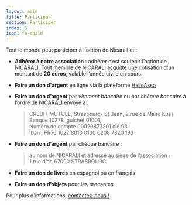 ```yaml
---
layout: main
title: Participer
section: Participer
index: 6
icon: fa-child
---
```


Tout le monde peut participer à l'action de Nicarali et :

- **Adhérer à notre association** :  adhérer c’est soutenir l’action de NICARALI. Tout membre de NICARALI acquitte une cotisation d'un montant de **20 euros**, valable l’année civile en cours.

- **Faire un don d'argent** en ligne via la plateforme [HelloAsso](https://www.helloasso.com/associations/nicarali)

- **Faire un don d’argent** par *virement bancaire* ou par *chèque bancaire* à l’ordre de NICARALI envoyé à :

    > CREDIT MUTUEL, Strasbourg- St Jean,  2 rue de Maire Kuss  
    Banque 10278,  guichet 01001,  
    Numéro de compte  00020873201 clé 93  
    Iban : FR76 1027 8010 0100 0208 7320 193

- **Faire un don d’argent** par chèque bancaire :

    > au nom de NICARALI et adressé au siège de l’association :  
    1 rue d’or, 67000 STRASBOURG

- **Faire un don de livres** en espagnol ou en français

- **Faire un don d’objets** pour les brocantes

Pour plus d'informations, [contactez-nous !](/contact)
